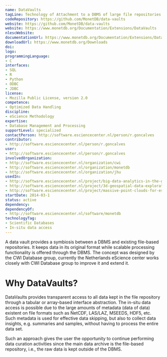 ```yaml
---
name: DataVaults
tagLine: Technology of Attachment to a DBMS of large file repositories.
codeRepository: https://github.com/MonetDB/data-vaults
website: https://github.com/MonetDB/data-vaults
website: https://www.monetdb.org/Documentation/Extensions/DataVaults
nlescWebsite: 
documentationUrl: https://www.monetdb.org/Documentation/Extensions/DataVaults
downloadUrl: https://www.monetdb.org/Downloads
doi: 
logo: 
programmingLanguage:
- C
interfaces:
- SQL
- R
- Python
- ODBC
- JDBC
license:
- Mozilla Public License, version 2.0
competence:
- Optimized Data Handling
discipline:
- eScience Methodology
expertise:
- Database Management and Processing
supportLevel: specialized
contactPerson: http://software.esciencecenter.nl/person/r.goncalves
contributor:
- http://software.esciencecenter.nl/person/r.goncalves
user:
- http://software.esciencecenter.nl/person/r.goncalves
involvedOrganization:
- http://software.esciencecenter.nl/organization/cwi
- http://software.esciencecenter.nl/organization/monetdb
- http://software.esciencecenter.nl/organization/jhu
usedIn:
- http://software.esciencecenter.nl/project/big-data-analytics-in-the-geo-spatial-domain
- http://software.esciencecenter.nl/project/3d-geospatial-data-exploration-for-modern-risk-management-systems
- http://software.esciencecenter.nl/project/massive-point-clouds-for-esciences
startDate: 2014-03-1
status: active
dependency:
dependencyOf:
- http://software.esciencecenter.nl/software/monetdb
technologyTag:
- Scientific Databases
- In-situ data access
---
```

A data vault provides a symbiosis between a DBMS and existing file-based repositories.
It keeps data in its original format while scalable processing functionality is offered
through the DBMS. The concept was designed by the CWI Database group, currently the
Netherlands eScience center works closely with CWI Database group to improve it and
extend it.

# Why DataVaults?

DataVaults provides transparent access to all data kept in the file repository
through a tabular or array-based interface abstraction. The in-situ data access
is possible due to the large amounts of metadata (data of data) existent on file
formats such as NetCDF, LAS/LAZ, MSEEDS, HDF5, etc. Such metadata is used for
effective data skipping, but also to collect data insights, e.g. summaries and
samples, without having to process the entire data set.

Such an approach gives the user the opportunity to continue performing data
curation activities since the main data archive is the file-based repository,
i.e., the raw data is kept outside of the DBMS.
